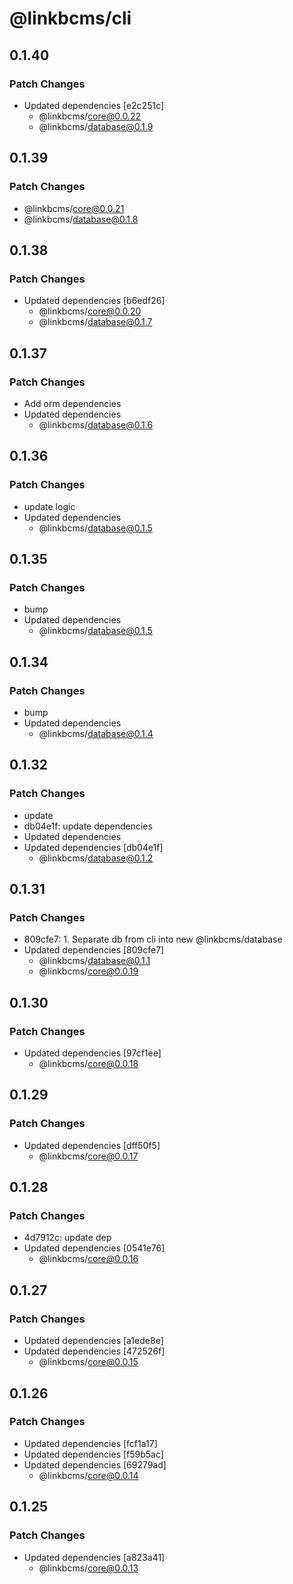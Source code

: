 # @linkbcms/cli

## 0.1.40

### Patch Changes

- Updated dependencies [e2c251c]
  - @linkbcms/core@0.0.22
  - @linkbcms/database@0.1.9

## 0.1.39

### Patch Changes

- @linkbcms/core@0.0.21
- @linkbcms/database@0.1.8

## 0.1.38

### Patch Changes

- Updated dependencies [b6edf26]
  - @linkbcms/core@0.0.20
  - @linkbcms/database@0.1.7

## 0.1.37

### Patch Changes

- Add orm dependencies
- Updated dependencies
  - @linkbcms/database@0.1.6

## 0.1.36

### Patch Changes

- update logic
- Updated dependencies
  - @linkbcms/database@0.1.5

## 0.1.35

### Patch Changes

- bump
- Updated dependencies
  - @linkbcms/database@0.1.5

## 0.1.34

### Patch Changes

- bump
- Updated dependencies
  - @linkbcms/database@0.1.4

## 0.1.32

### Patch Changes

- update
- db04e1f: update dependencies
- Updated dependencies
- Updated dependencies [db04e1f]
  - @linkbcms/database@0.1.2

## 0.1.31

### Patch Changes

- 809cfe7: 1. Separate db from cli into new @linkbcms/database
- Updated dependencies [809cfe7]
  - @linkbcms/database@0.1.1
  - @linkbcms/core@0.0.19

## 0.1.30

### Patch Changes

- Updated dependencies [97cf1ee]
  - @linkbcms/core@0.0.18

## 0.1.29

### Patch Changes

- Updated dependencies [dff50f5]
  - @linkbcms/core@0.0.17

## 0.1.28

### Patch Changes

- 4d7912c: update dep
- Updated dependencies [0541e76]
  - @linkbcms/core@0.0.16

## 0.1.27

### Patch Changes

- Updated dependencies [a1ede8e]
- Updated dependencies [472526f]
  - @linkbcms/core@0.0.15

## 0.1.26

### Patch Changes

- Updated dependencies [fcf1a17]
- Updated dependencies [f59b5ac]
- Updated dependencies [69279ad]
  - @linkbcms/core@0.0.14

## 0.1.25

### Patch Changes

- Updated dependencies [a823a41]
  - @linkbcms/core@0.0.13
